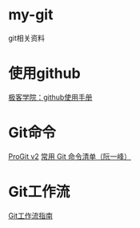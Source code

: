 # my-git
git相关资料

# 使用github    
[极客学院：github使用手册](http://wiki.jikexueyuan.com/project/github-basics/)

# Git命令   
[ProGit v2](https://git-scm.com/book/zh/v2)
[常用 Git 命令清单（阮一峰）](http://www.ruanyifeng.com/blog/2015/12/git-cheat-sheet.html)   

# Git工作流    
[Git工作流指南](https://github.com/xirong/my-git/blob/master/git-workflow-tutorial.md)

